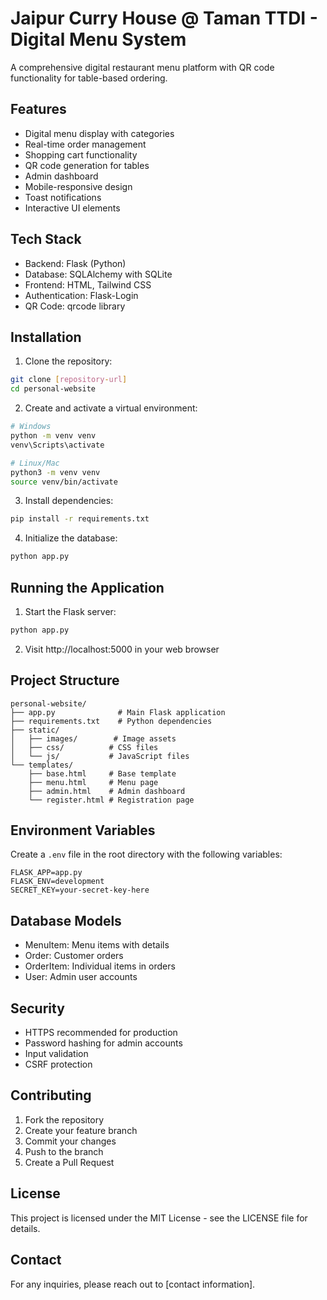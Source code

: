 # Jaipur Curry House @ Taman TTDI - Digital Menu System

A comprehensive digital restaurant menu platform with QR code functionality for table-based ordering.

## Features

- Digital menu display with categories
- Real-time order management
- Shopping cart functionality
- QR code generation for tables
- Admin dashboard
- Mobile-responsive design
- Toast notifications
- Interactive UI elements

## Tech Stack

- Backend: Flask (Python)
- Database: SQLAlchemy with SQLite
- Frontend: HTML, Tailwind CSS
- Authentication: Flask-Login
- QR Code: qrcode library

## Installation

1. Clone the repository:
```bash
git clone [repository-url]
cd personal-website
```

2. Create and activate a virtual environment:
```bash
# Windows
python -m venv venv
venv\Scripts\activate

# Linux/Mac
python3 -m venv venv
source venv/bin/activate
```

3. Install dependencies:
```bash
pip install -r requirements.txt
```

4. Initialize the database:
```bash
python app.py
```

## Running the Application

1. Start the Flask server:
```bash
python app.py
```

2. Visit http://localhost:5000 in your web browser

## Project Structure

```
personal-website/
├── app.py              # Main Flask application
├── requirements.txt    # Python dependencies
├── static/
│   ├── images/        # Image assets
│   ├── css/          # CSS files
│   └── js/           # JavaScript files
└── templates/
    ├── base.html     # Base template
    ├── menu.html     # Menu page
    ├── admin.html    # Admin dashboard
    └── register.html # Registration page
```

## Environment Variables

Create a `.env` file in the root directory with the following variables:
```
FLASK_APP=app.py
FLASK_ENV=development
SECRET_KEY=your-secret-key-here
```

## Database Models

- MenuItem: Menu items with details
- Order: Customer orders
- OrderItem: Individual items in orders
- User: Admin user accounts

## Security

- HTTPS recommended for production
- Password hashing for admin accounts
- Input validation
- CSRF protection

## Contributing

1. Fork the repository
2. Create your feature branch
3. Commit your changes
4. Push to the branch
5. Create a Pull Request

## License

This project is licensed under the MIT License - see the LICENSE file for details.

## Contact

For any inquiries, please reach out to [contact information].
